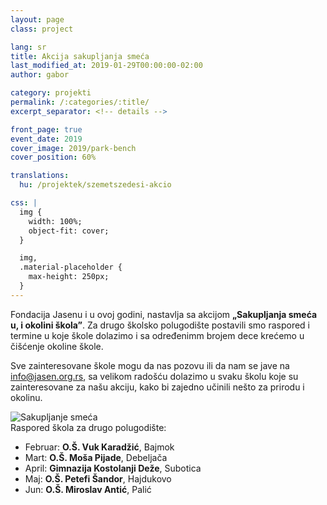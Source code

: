 ```yaml
---
layout: page
class: project

lang: sr
title: Akcija sakupljanja smeća
last_modified_at: 2019-01-29T00:00:00-02:00
author: gabor

category: projekti
permalink: /:categories/:title/
excerpt_separator: <!-- details -->

front_page: true
event_date: 2019
cover_image: 2019/park-bench
cover_position: 60%

translations:
  hu: /projektek/szemetszedesi-akcio

css: |
  img {
    width: 100%;
    object-fit: cover;
  }

  img,
  .material-placeholder {
    max-height: 250px;
  }
---
```

Fondacija Jasenu i u ovoj godini, nastavlja sa akcijom **„Sakupljanja smeća u,
i okolini škola”**. Za drugo školsko polugodište postavili smo raspored i
termine u koje škole dolazimo i sa određenimm brojem dece krećemo u čišćenje
okoline škole.

Sve zainteresovane škole mogu da nas pozovu ili da nam se jave na
[info@jasen.org.rs](mailto:info@jasen.org.rs), sa velikom radošću dolazimo u
svaku školu koje su zainteresovane za našu akciju, kako bi zajedno učinili
nešto za prirodu i okolinu.

<!-- details -->

<div class="row">
  <div class="col l6 m12 gallery">
    <img alt="Sakupljanje smeća" src="//storage.googleapis.com/jasen.org.rs/2019/recycle.jpg">
  </div>
  <div class="col l6 m12">

<div markdown="1">
Raspored škola za drugo polugodište:

- Februar: **O.Š. Vuk Karadžić**, Bajmok
- Mart: **O.Š. Moša Pijade**, Debeljača
- April: **Gimnazija Kostolanji Deže**, Subotica
- Maj: **O.Š. Petefi Šandor**, Hajdukovo
- Jun: **O.Š. Miroslav Antić**, Palić
</div>

  </div>
</div>
